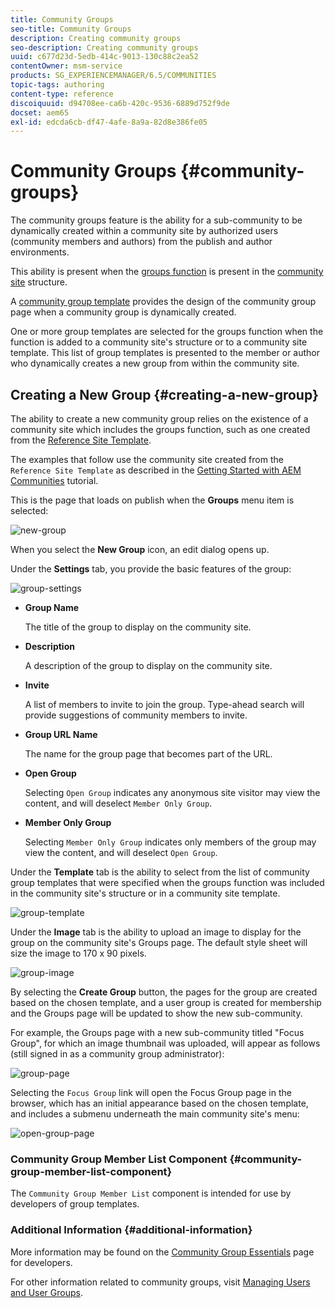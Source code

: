 ```yaml
---
title: Community Groups
seo-title: Community Groups
description: Creating community groups
seo-description: Creating community groups
uuid: c677d23d-5edb-414c-9013-130c88c2ea52
contentOwner: msm-service
products: SG_EXPERIENCEMANAGER/6.5/COMMUNITIES
topic-tags: authoring
content-type: reference
discoiquuid: d94708ee-ca6b-420c-9536-6889d752f9de
docset: aem65
exl-id: edcda6cb-df47-4afe-8a9a-82d8e386fe05
---
```

# Community Groups {#community-groups}

The community groups feature is the ability for a sub-community to be dynamically created within a community site by authorized users (community members and authors) from the publish and author environments.

This ability is present when the [groups function](/help/communities/functions.md#groups-function) is present in the [community site](/help/communities/sites-console.md) structure.

A [community group template](/help/communities/tools-groups.md) provides the design of the community group page when a community group is dynamically created.

One or more group templates are selected for the groups function when the function is added to a community site's structure or to a community site template. This list of group templates is presented to the member or author who dynamically creates a new group from within the community site.

## Creating a New Group {#creating-a-new-group}

The ability to create a new community group relies on the existence of a community site which includes the groups function, such as one created from the [Reference Site Template](/help/communities/sites.md).

The examples that follow use the community site created from the `Reference Site Template` as described in the [Getting Started with AEM Communities](/help/communities/getting-started.md) tutorial.

This is the page that loads on publish when the **Groups** menu item is selected:

![new-group](assets/new-group.png)

When you select the **New Group** icon, an edit dialog opens up.

Under the **Settings** tab, you provide the basic features of the group:

![group-settings](assets/group-settings.png)

* **Group Name**
  
  The title of the group to display on the community site.

* **Description**
  
  A description of the group to display on the community site.

* **Invite**
  
  A list of members to invite to join the group. Type-ahead search will provide suggestions of community members to invite.

* **Group URL Name**
  
  The name for the group page that becomes part of the URL.

* **Open Group**
  
  Selecting `Open Group` indicates any anonymous site visitor may view the content, and will deselect `Member Only Group`.

* **Member Only Group**
  
  Selecting `Member Only Group` indicates only members of the group may view the content, and will deselect `Open Group`.

Under the **Template** tab is the ability to 
select from the list of community group templates that were specified when the groups function was included in the community site's structure or in a community site template.

![group-template](assets/group-template.png)

Under the **Image** tab is the ability to upload an image to display for the group on the community site's Groups page. The default style sheet will size the image to 170 x 90 pixels.

![group-image](assets/group-image.png)

By selecting the **Create Group** button, the pages for the group are created based on the chosen template, and a user group is created for membership and the Groups page will be updated to show the new sub-community.

For example, the Groups page with a new sub-community titled "Focus Group", for which an image thumbnail was uploaded, will appear as follows (still signed in as a community group administrator):

![group-page](assets/group-page.png)

Selecting the `Focus Group` link will open the Focus Group page in the browser, which has an initial appearance based on the chosen template, and includes a submenu underneath the main community site's menu:

![open-group-page](assets/open-group-page.png)

### Community Group Member List Component {#community-group-member-list-component}

The `Community Group Member List` component is intended for use by developers of group templates.

### Additional Information {#additional-information}

More information may be found on the [Community Group Essentials](/help/communities/essentials-groups.md) page for developers.

For other information related to community groups, visit [Managing Users and User Groups](/help/communities/users.md).
